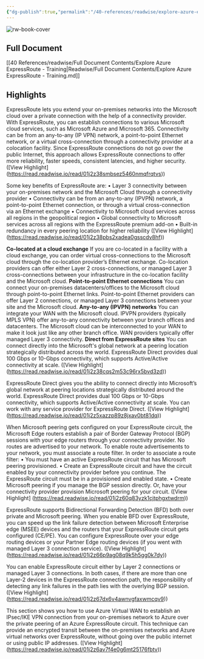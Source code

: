 ```yaml
---
{"dg-publish":true,"permalink":"/40-references/readwise/explore-azure-express-route-training/","tags":["rw/articles"]}
---
```


![rw-book-cover](https://learn.microsoft.com/en-us/media/open-graph-image.png)

## Full Document
[[40 References/readwise/Full Document Contents/Explore Azure ExpressRoute - Training\|Readwise/Full Document Contents/Explore Azure ExpressRoute - Training.md]]

## Highlights
ExpressRoute lets you extend your on-premises networks into the Microsoft cloud over a private connection with the help of a connectivity provider. With ExpressRoute, you can establish connections to various Microsoft cloud services, such as Microsoft Azure and Microsoft 365. Connectivity can be from an any-to-any (IP VPN) network, a point-to-point Ethernet network, or a virtual cross-connection through a connectivity provider at a colocation facility. Since ExpressRoute connections do not go over the public Internet, this approach allows ExpressRoute connections to offer more reliability, faster speeds, consistent latencies, and higher security. ([View Highlight] (https://read.readwise.io/read/01j2z38smbsez5460nmqfrqtvs))


Some key benefits of ExpressRoute are:
• Layer 3 connectivity between your on-premises network and the Microsoft Cloud through a connectivity provider
• Connectivity can be from an any-to-any (IPVPN) network, a point-to-point Ethernet connection, or through a virtual cross-connection via an Ethernet exchange
• Connectivity to Microsoft cloud services across all regions in the geopolitical region
• Global connectivity to Microsoft services across all regions with the ExpressRoute premium add-on
• Built-in redundancy in every peering location for higher reliability ([View Highlight] (https://read.readwise.io/read/01j2z38pbs2xadea0gsscdv8hf))


**Co-located at a cloud exchange**
If you are co-located in a facility with a cloud exchange, you can order virtual cross-connections to the Microsoft cloud through the co-location provider’s Ethernet exchange. Co-location providers can offer either Layer 2 cross-connections, or managed Layer 3 cross-connections between your infrastructure in the co-location facility and the Microsoft cloud.
**Point-to-point Ethernet connections**
You can connect your on-premises datacenters/offices to the Microsoft cloud through point-to-point Ethernet links. Point-to-point Ethernet providers can offer Layer 2 connections, or managed Layer 3 connections between your site and the Microsoft cloud.
**Any-to-any (IPVPN) networks**
You can integrate your WAN with the Microsoft cloud. IPVPN providers (typically MPLS VPN) offer any-to-any connectivity between your branch offices and datacenters. The Microsoft cloud can be interconnected to your WAN to make it look just like any other branch office. WAN providers typically offer managed Layer 3 connectivity.
**Direct from ExpressRoute sites**
You can connect directly into the Microsoft's global network at a peering location strategically distributed across the world. ExpressRoute Direct provides dual 100 Gbps or 10-Gbps connectivity, which supports Active/Active connectivity at scale. ([View Highlight] (https://read.readwise.io/read/01j2z38cqs2m53c96rx5bvd3zd))


ExpressRoute Direct gives you the ability to connect directly into Microsoft’s global network at peering locations strategically distributed around the world. ExpressRoute Direct provides dual 100 Gbps or 10-Gbps connectivity, which supports Active/Active connectivity at scale. You can work with any service provider for ExpressRoute Direct. ([View Highlight] (https://read.readwise.io/read/01j2z5xazzp89z8jxav0bt81dq))


When Microsoft peering gets configured on your ExpressRoute circuit, the Microsoft Edge routers establish a pair of Border Gateway Protocol (BGP) sessions with your edge routers through your connectivity provider. No routes are advertised to your network. To enable route advertisements to your network, you must associate a route filter.
In order to associate a route filter:
• You must have an active ExpressRoute circuit that has Microsoft peering provisioned.
• Create an ExpressRoute circuit and have the circuit enabled by your connectivity provider before you continue. The ExpressRoute circuit must be in a provisioned and enabled state.
• Create Microsoft peering if you manage the BGP session directly. Or, have your connectivity provider provision Microsoft peering for your circuit. ([View Highlight] (https://read.readwise.io/read/01j2z60q83yzk1cjtphgxtwdrm))


ExpressRoute supports Bidirectional Forwarding Detection (BFD) both over private and Microsoft peering. When you enable BFD over ExpressRoute, you can speed up the link failure detection between Microsoft Enterprise edge (MSEE) devices and the routers that your ExpressRoute circuit gets configured (CE/PE). You can configure ExpressRoute over your edge routing devices or your Partner Edge routing devices (if you went with managed Layer 3 connection service). ([View Highlight] (https://read.readwise.io/read/01j2z66p9ag08q9k5h5gg0k7dy))


You can enable ExpressRoute circuit either by Layer 2 connections or managed Layer 3 connections. In both cases, if there are more than one Layer-2 devices in the ExpressRoute connection path, the responsibility of detecting any link failures in the path lies with the overlying BGP session. ([View Highlight] (https://read.readwise.io/read/01j2z67dx6v4awnvgfaxwmcqv9))


This section shows you how to use Azure Virtual WAN to establish an IPsec/IKE VPN connection from your on-premises network to Azure over the private peering of an Azure ExpressRoute circuit. This technique can provide an encrypted transit between the on-premises networks and Azure virtual networks over ExpressRoute, without going over the public internet or using public IP addresses. ([View Highlight] (https://read.readwise.io/read/01j2z6av7f4e0g6mt25176fbtv))


